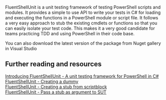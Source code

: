 <p>FluentShellUnit is a unit testing framework of testing PowerShell scripts and modules. It provides a simple to use API to write your tests in C# for loading and executing the functions in a PowerShell module or script file. It follows a very easy approach to stub the existing cmdlets or functions so that you can easily isolate your test code. This makes it a very good candidate for teams practicing TDD and using PowerShell in their code base. 
</p>
<p> You can also download the latest version of the package from Nuget gallery in Visual Studio </p>
<h2>
Further reading and resources </h2>
<p />

<a href='http://blogsprajeesh.blogspot.nl/2015/02/introducing-fluentshellunit-unit.html'>Introducing FluentShellUnit - A unit testing framework for PowerShell in C#</a>
<br />
<a href='http://blogsprajeesh.blogspot.nl/2015/02/fluentshellunit-create-dummy-object.html'>FluentShellUnit - Creating a dummy </a>
<br />
<a href='http://blogsprajeesh.blogspot.nl/2015/02/fluentshellunit-create-stub-from-script.html'>FluentShellUnit - Creating a stub from scriptblock</a>
<br/>
<a href='http://blogsprajeesh.blogspot.nl/2015/02/create-stub-objects-as-arguments-for.html'>FluentShellUnit - Pass a stub as argument to SUT</a>
